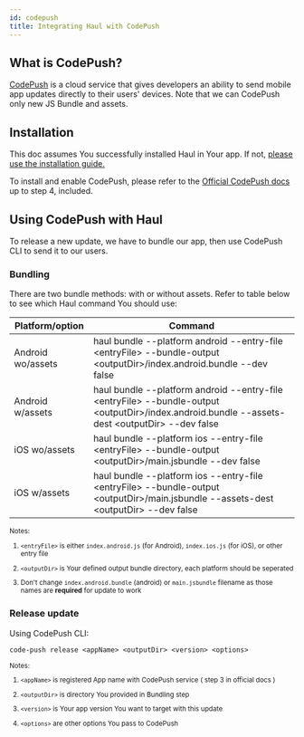 ```yaml
---
id: codepush
title: Integrating Haul with CodePush
---
```


## What is CodePush?

[CodePush](http://microsoft.github.io/code-push/) is a cloud service that gives developers an ability to send mobile app updates directly to their users' devices. Note that we can CodePush only new JS Bundle and assets.


## Installation

This doc assumes You successfully installed Haul in Your app. If not, [please use the installation guide.](https://github.com/callstack-io/haul#getting-started)

To install and enable CodePush, please refer to the [Official CodePush docs](http://microsoft.github.io/code-push/) up to step 4, included.


## Using CodePush with Haul

To release a new update, we have to bundle our app, then use CodePush CLI to send it to our users.


### Bundling

There are two bundle methods: with or without assets. Refer to table below to see which Haul command You should use:

| Platform/option   | Command                                                                                                                                           |
|-------------------|---------------------------------------------------------------------------------------------------------------------------------------------------|
| Android wo/assets | haul bundle --platform android --entry-file \<entryFile> --bundle-output \<outputDir>/index.android.bundle --dev false                            |
| Android w/assets  | haul bundle --platform android --entry-file \<entryFile> --bundle-output \<outputDir>/index.android.bundle --assets-dest \<outputDir> --dev false |
| iOS wo/assets     | haul bundle --platform ios --entry-file \<entryFile> --bundle-output \<outputDir>/main.jsbundle --dev false                                       |
| iOS w/assets      | haul bundle --platform ios --entry-file \<entryFile> --bundle-output \<outputDir>/main.jsbundle --assets-dest \<outputDir> --dev false            |

<sub>
  Notes:


  1. `<entryFile>` is either `index.android.js` (for Android), `index.ios.js` (for iOS), or other entry file

  2. `<outputDir>` is Your defined output bundle directory, each platform should be seperated

  3. Don't change `index.android.bundle` (android) or `main.jsbundle` filename as those names are **required** for update to work

</sub>

### Release update

Using CodePush CLI:


`code-push release <appName> <outputDir> <version> <options>`


<sub>
  Notes:

  1. `<appName>` is registered App name with CodePush service ( step 3 in official docs )

  2. `<outputDir>` is directory You provided in Bundling step

  3. `<version>` is Your app version You want to target with this update

  4. `<options>` are other options You pass to CodePush

</sub>
